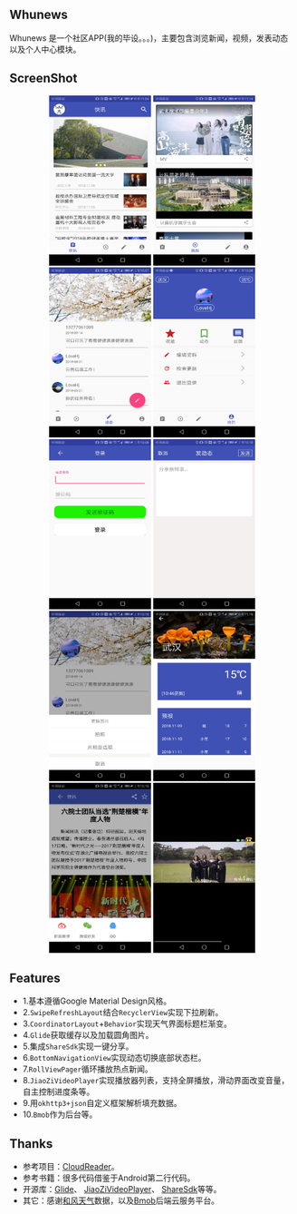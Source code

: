 ## Whunews
Whunews 是一个社区APP(我的毕设。。。)，主要包含浏览新闻，视频，发表动态以及个人中心模块。

## ScreenShot
<div align="center">
<img src="https://github.com/wertyou/Whunews/blob/master/file/news%20.jpg" width="180" height="300"/>

<img src="https://github.com/wertyou/Whunews/blob/master/file/video.jpg" width="180"  height="300"/>

<img src="https://github.com/wertyou/Whunews/blob/master/file/message.jpg" width="180"  height="300"/>

<img src="https://github.com/wertyou/Whunews/blob/master/file/user.jpg" width="180"  height="300"/>
</div>

<div align="center">
<img src="https://github.com/wertyou/Whunews/blob/master/file/login.jpg" width="180" height="300"/>

<img src="https://github.com/wertyou/Whunews/blob/master/file/message1.jpg" width="180"  height="300"/>

<img src="https://github.com/wertyou/Whunews/blob/master/file/photo.jpg" width="180"  height="300"/>

<img src="https://github.com/wertyou/Whunews/blob/master/file/weather.jpg" width="180"  height="300"/>

</div>
<div align="center">
<img src="https://github.com/wertyou/Whunews/blob/master/file/share.jpg" width="180" height="300"/>

<img src="https://github.com/wertyou/Whunews/blob/master/file/video1.jpg" width="180"  height="300"/>
</div>

## Features
* 1.基本遵循Google Material Design风格。
* 2.`SwipeRefreshLayout`结合`RecyclerView`实现下拉刷新。
* 3.`CoordinatorLayout`+`Behavior`实现天气界面标题栏渐变。
* 4.`Glide`获取缓存以及加载圆角图片。
* 5.集成`ShareSdk`实现一键分享。
* 6.`BottomNavigationView`实现动态切换底部状态栏。
* 7.`RollViewPager`循环播放热点新闻。
* 8.`JiaoZiVideoPlayer`实现播放器列表，支持全屏播放，滑动界面改变音量，自主控制进度条等。
* 9.用`okhttp3+json`自定义框架解析填充数据。
* 10.`Bmob`作为后台等。

## Thanks
* 参考项目：[CloudReader](https://github.com/youlookwhat/CloudReader)。
* 参考书籍：很多代码借鉴于Android第二行代码。
* 开源库：[Glide](https://github.com/bumptech/glide)、 [JiaoZiVideoPlayer](https://github.com/lipangit/JiaoZiVideoPlayer)、 [ShareSdk](http://www.mob.com/product/sharesdk)等等。
* 其它：感谢[和风天气](http://www.heweather.com/)数据，以及[Bmob](https://www.bmob.cn/)后端云服务平台。
